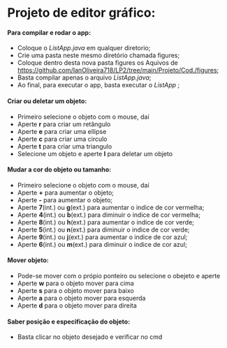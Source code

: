 # Projeto de editor gráfico:

#### Para compilar e rodar o app:
+ Coloque o _ListApp.java_ em qualquer diretorio;
+ Crie uma pasta neste mesmo diretório chamada figures;
+ Coloque dentro desta nova pasta figures os Aquivos de 
  https://github.com/IanOliveira718/LP2/tree/main/Projeto/Cod./figures;
+ Basta compilar apenas o arquivo _ListApp.java_;
+ Ao final, para executar o app, basta executar o  _ListApp_ ;

#### Criar ou deletar um objeto:
+ Primeiro selecione o objeto com o mouse, daí
+ Aperte **r** para criar um retângulo
+ Aperte **e** para criar uma ellipse
+ Aperte **c** para criar uma circulo
+ Aperte **t** para criar uma triangulo
+ Selecione um objeto e aperte **l** para deletar um objeto

#### Mudar a cor do objeto ou tamanho:
+ Primeiro selecione o objeto com o mouse, daí
+ Aperte **+** para aumentar o objeto;
+ Aperte **-** para aumentar o objeto;
+ Aperte **7**(int.) ou **g**(ext.) para aumentar o indice de cor vermelha;
+ Aperte **4**(int.) ou **b**(ext.) para diminuir o indice de cor vermelha;
+ Aperte **8**(int.) ou **h**(ext.) para aumentar o indice de cor verde;
+ Aperte **5**(int.) ou **n**(ext.) para diminuir o indice de cor verde;
+ Aperte **9**(int.) ou **j**(ext.) para aumentar o indice de cor azul;
+ Aperte **6**(int.) ou **m**(ext.) para diminuir o indice de cor azul;

#### Mover objeto:
+ Pode-se mover com o própio ponteiro ou selecione o obejeto e aperte
+ Aperte **w** para o objeto mover para cima
+ Aperte **s** para o objeto mover para baixo
+ Aperte **a** para o objeto mover para esquerda
+ Aperte **d** para o objeto mover para direita

#### Saber posição e especificação do objeto:
+ Basta clicar no objeto desejado e verificar no cmd
